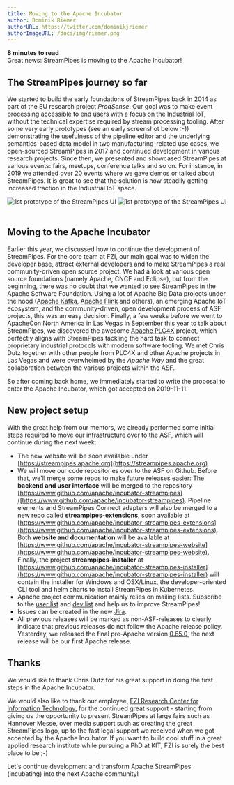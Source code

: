 ```yaml
---
title: Moving to the Apache Incubator
author: Dominik Riemer
authorURL: https://twitter.com/dominikjriemer
authorImageURL: /docs/img/riemer.png
---
```

**<div style="float: left; padding-right: 40px;">8 minutes to read</div>**
<br>
Great news: StreamPipes is moving to the Apache Incubator!
<!--truncate-->

## The StreamPipes journey so far
We started to build the early foundations of StreamPipes back in 2014 as part of the EU research project _ProaSense_. Our goal was to make event processing accessible to end users with a focus on the Industrial IoT, without the technical expertise required by stream processing tooling.
After some very early prototypes (see an early screenshot below :-)) demonstrating the usefulness of the pipeline editor and the underlying semantics-based data model in two manufacturing-related use cases, we open-sourced StreamPipes in 2017 and continued development in various research projects.
Since then, we presented and showcased StreamPipes at various events: fairs, meetups, conference talks and so on. For instance, in 2019 we attended over 20 events where we gave demos or talked about StreamPipes.
It is great to see that the solution is now steadily getting increased traction in the Industrial IoT space.

<img class="blog-image" style="max-width:90%;margin-bottom:20px;" src="/docs/blog/assets/2019-11-25/2019-11_StreamPipes-v0.png" alt="1st prototype of the StreamPipes UI">
<img class="blog-image" style="max-width:90%;" src="/docs/blog/assets/2019-11-25/2019-11_StreamPipes-now.png" alt="1st prototype of the StreamPipes UI">

## Moving to the Apache Incubator
Earlier this year, we discussed how to continue the development of StreamPipes. For the core team at FZI, our main goal was to widen the developer base, attract external developers and to make StreamPipes a real community-driven open source project.
We had a look at various open source foundations (namely Apache, CNCF and Eclipse), but from the beginning, there was no doubt that we wanted to see StreamPipes in the Apache Software Foundation. Using a lot of Apache Big Data projects under the hood ([Apache Kafka](https://kafka.apache.org), [Apache Flink](https://flink.apache.org) and others), an emerging Apache IoT ecosystem, and the community-driven, open development process of ASF projects, this was an easy decision.
Finally, a few weeks before we went to ApacheCon North America in Las Vegas in September this year to talk about StreamPipes, we discovered the awesome [Apache PLC4X](https://plc4x.apache.org) project, which perfectly aligns with StreamPipes tackling the hard task to connect proprietary industrial protocols with modern software tooling.
We met Chris Dutz together with other people from PLC4X and other Apache projects in Las Vegas and were overwhelmed by the _Apache Way_ and the great collaboration between the various projects within the ASF.

So after coming back home, we immediately started to write the proposal to enter the Apache Incubator, which got accepted on 2019-11-11.

## New project setup
With the great help from our mentors, we already performed some initial steps required to move our infrastructure over to the ASF, which will continue during the next week:

* The new website will be soon available under [https://streampipes.apache.org](https://streampipes.apache.org)
* We will move our code repositories over to the ASF on Github. Before that, we'll merge some repos to make future releases easier: The **backend and user interface** will be merged to the repository [https://www.github.com/apache/incubator-streampipes]([https://www.github.com/apache/incubator-streampipes). Pipeline elements and StreamPipes Connect adapters will also be merged to a new repo called **streampipes-extensions**, soon available at [https://www.github.com/apache/incubator-streampipes-extensions](https://www.github.com/apache/incubator-streampipes-extensions). Both **website and documentation** will be available at [https://www.github.com/apache/incubator-streampipes-website](https://www.github.com/apache/incubator-streampipes-website). Finally, the project **streampipes-installer** at [https://www.github.com/apache/incubator-streampipes-installer](https://www.github.com/apache/incubator-streampipes-installer) will contain the installer for Windows and OSX/Linux, the developer-oriented CLI tool and helm charts to install StreamPipes in Kubernetes.
* Apache project communication mainly relies on mailing lists. Subscribe to the [user list](mailto:users-subscribe@streampipes.apache.org) and [dev list](mailto:dev-subscribe@streampipes.apache.org) and help us to improve StreamPipes!
* Issues can be created in the new [Jira](https://issues.apache.org/jira/projects/STREAMPIPES).
* All previous releases will be marked as non-ASF-releases to clearly indicate that previous releases do not follow the Apache release policy. Yesterday, we released the final pre-Apache version [0.65.0](/docs/blog/2019/11/23/release-0650), the next release will be our first Apache release.  

## Thanks
We would like to thank Chris Dutz for his great support in doing the first steps in the Apache Incubator.

We would also like to thank our employee, [FZI Research Center for Information Technology](https://www.fzi.de/en), for the continued great support - starting from giving us the opportunity to present StreamPipes at large fairs such as Hannover Messe, over media support such as creating the great StreamPipes logo, up to the fast legal support we received when we got accepted by the Apache Incubator.
If you want to build cool stuff in a great applied research institute while pursuing a PhD at KIT, FZI is surely the best place to be ;-)

Let's continue development and transform Apache StreamPipes (incubating) into the next Apache community!










